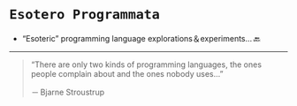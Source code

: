 # `Esotero Programmata`
* “Esoteric” programming language explorations＆experiments… 🔙
---
> “There are only two kinds of programming languages, the ones people complain about and the ones nobody uses…”
>
> － Bjarne Stroustrup
